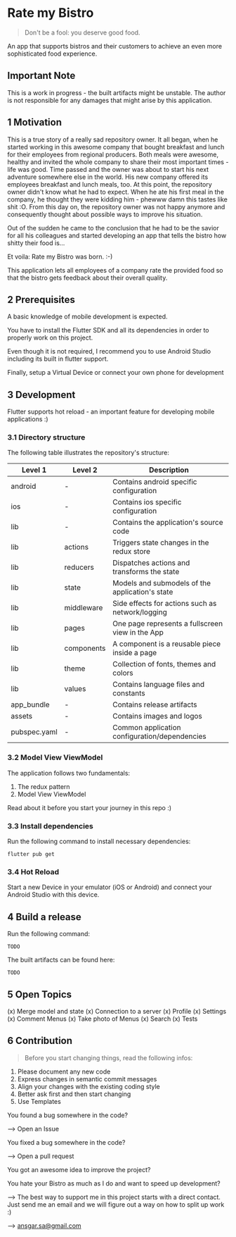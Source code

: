# Rate my Bistro

> Don't be a fool: you deserve good food.

An app that supports bistros and their customers to achieve an even more sophisticated food experience.

## Important Note

This is a work in progress - the built artifacts might be unstable.
The author is not responsible for any damages that might arise by this
application.

## 1 Motivation

This is a true story of a really sad repository owner. It all began, when he started
working in this awesome company that bought breakfast and lunch for their employees
from regional producers. Both meals were awesome, healthy and invited the whole company 
to share their most important times - life was good.
Time passed and the owner was about to start his next adventure somewhere else in the world.
His new company offered its employees breakfast and lunch meals, too. At this point, the repository
owner didn't know what he had to expect. When he ate his first meal in the company, he thought
they were kidding him - phewww damn this tastes like shit :O. From this day on, the repository owner
was not happy anymore and consequently thought about possible ways to improve his situation. 

Out of the sudden he came to the conclusion that he had to be the savior for all his colleagues and
started developing an app that tells the bistro how shitty their food is...
 
Et voila: Rate my Bistro was born. :-)

This application lets all employees of a company rate the provided food so that the bistro gets 
feedback about their overall quality.

## 2 Prerequisites

A basic knowledge of mobile development is expected.

You have to install the Flutter SDK and all its dependencies in order to properly
work on this project. 

Even though it is not required, I recommend you to use Android Studio 
including its built in flutter support.

Finally, setup a Virtual Device or connect your own phone for development  

## 3 Development

Flutter supports hot reload - an important feature for developing mobile applications :)

### 3.1 Directory structure

The following table illustrates the repository's structure:

| Level 1     | Level 2    | Description                                      |
| ----------- | ---------- | ------------------------------------------------ |
| android     | -          | Contains android specific configuration          |
| ios         | -          | Contains ios specific configuration              |
| lib         | -          | Contains the application's source code           |
| lib         | actions    | Triggers state changes in the redux store        |
| lib         | reducers   | Dispatches actions and transforms the state      |
| lib         | state      | Models and submodels of the application's state  |
| lib         | middleware | Side effects for actions such as network/logging |
| lib         | pages      | One page represents a fullscreen view in the App |
| lib         | components | A component is a reusable piece inside a page    |
| lib         | theme      | Collection of fonts, themes and colors           |
| lib         | values     | Contains language files and constants            | 
| app_bundle  | -          | Contains release artifacts                       |
| assets      | -          | Contains images and logos                        |
| pubspec.yaml| -          | Common application configuration/dependencies    |

### 3.2 Model View ViewModel 

The application follows two fundamentals:

1) The redux pattern
2) Model View ViewModel

Read about it before you start your journey in this repo :)

### 3.3 Install dependencies

Run the following command to install necessary dependencies:
```shell
flutter pub get
```

### 3.4 Hot Reload

Start a new Device in your emulator (iOS or Android) and connect your Android Studio
with this device.

## 4 Build a release

Run the following command: 
```shell
TODO
```

The built artifacts can be found here:
```shell
TODO
```

## 5 Open Topics

(x) Merge model and state
(x) Connection to a server
(x) Profile
(x) Settings
(x) Comment Menus
(x) Take photo of Menus
(x) Search
(x) Tests 

## 6 Contribution

> Before you start changing things, read the following infos:

1. Please document any new code
2. Express changes in semantic commit messages
3. Align your changes with the existing coding style
4. Better ask first and then start changing
5. Use Templates
 
You found a bug somewhere in the code?

--> Open an Issue

You fixed a bug somewhere in the code?

--> Open a pull request 

You got an awesome idea to improve the project?

You hate your Bistro as much as I do and want to speed up development?

--> The best way to support me in this project starts with a direct contact.
Just send me an email and we will figure out a way on how to split up work :)

--> ansgar.sa@gmail.com

 
